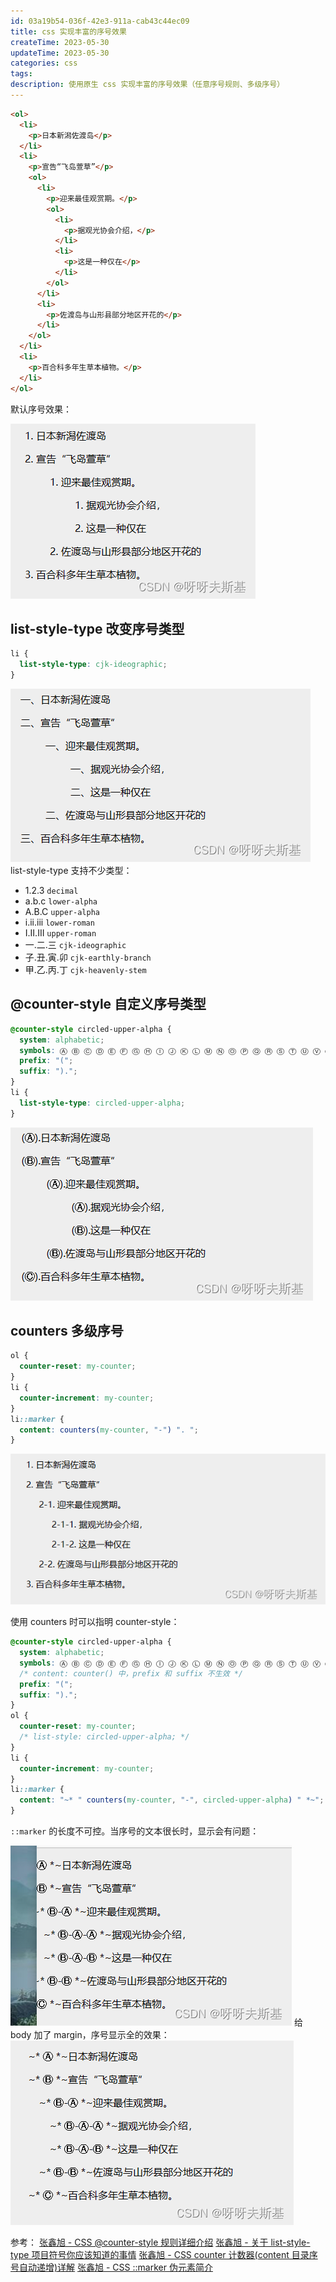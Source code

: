 ```yaml
---
id: 03a19b54-036f-42e3-911a-cab43c44ec09
title: css 实现丰富的序号效果
createTime: 2023-05-30
updateTime: 2023-05-30
categories: css
tags: 
description: 使用原生 css 实现丰富的序号效果（任意序号规则、多级序号）
---
```


```html
<ol>
  <li>
    <p>日本新潟佐渡岛</p>
  </li>
  <li>
    <p>宣告“飞岛萱草”</p>
    <ol>
      <li>
        <p>迎来最佳观赏期。</p>
        <ol>
          <li>
            <p>据观光协会介绍，</p>
          </li>
          <li>
            <p>这是一种仅在</p>
          </li>
        </ol>
      </li>
      <li>
        <p>佐渡岛与山形县部分地区开花的</p>
      </li>
    </ol>
  </li>
  <li>
    <p>百合科多年生草本植物。</p>
  </li>
</ol>
```

默认序号效果：

![在这里插入图片描述](..\post-assets\1dc44685-fa03-4057-8171-b09578a4d475.png)

## list-style-type 改变序号类型

```css
li {
  list-style-type: cjk-ideographic;
}
```

![在这里插入图片描述](..\post-assets\33e1374f-d304-4855-9d7c-d5c325ba3d41.png)
list-style-type 支持不少类型：

- 1.2.3 `decimal`
- a.b.c `lower-alpha `
- A.B.C `upper-alpha `
- i.ii.iii `lower-roman`
- I.II.III `upper-roman`
- 一.二.三 `cjk-ideographic`
- 子.丑.寅.卯 `cjk-earthly-branch`
- 甲.乙.丙.丁 `cjk-heavenly-stem`

## @counter-style 自定义序号类型

```css
@counter-style circled-upper-alpha {
  system: alphabetic;
  symbols: Ⓐ Ⓑ Ⓒ Ⓓ Ⓔ Ⓕ Ⓖ Ⓗ Ⓘ Ⓙ Ⓚ Ⓛ Ⓜ Ⓝ Ⓞ Ⓟ Ⓠ Ⓡ Ⓢ Ⓣ Ⓤ Ⓥ Ⓦ Ⓧ Ⓨ Ⓩ;
  prefix: "(";
  suffix: ").";
}
li {
  list-style-type: circled-upper-alpha;
}
```

![在这里插入图片描述](..\post-assets\12dc531e-5e45-4b7a-aaf4-ced8a6f7c4b8.png)

## counters 多级序号

```css
ol {
  counter-reset: my-counter;
}
li {
  counter-increment: my-counter;
}
li::marker {
  content: counters(my-counter, "-") ". ";
}
```

![在这里插入图片描述](..\post-assets\b8e898b3-6c47-4cb3-be35-19666ec657ed.png)

使用 counters 时可以指明 counter-style：

```css
@counter-style circled-upper-alpha {
  system: alphabetic;
  symbols: Ⓐ Ⓑ Ⓒ Ⓓ Ⓔ Ⓕ Ⓖ Ⓗ Ⓘ Ⓙ Ⓚ Ⓛ Ⓜ Ⓝ Ⓞ Ⓟ Ⓠ Ⓡ Ⓢ Ⓣ Ⓤ Ⓥ Ⓦ Ⓧ Ⓨ Ⓩ;
  /* content: counter() 中，prefix 和 suffix 不生效 */
  prefix: "(";
  suffix: ").";
}
ol {
  counter-reset: my-counter;
  /* list-style: circled-upper-alpha; */
}
li {
  counter-increment: my-counter;
}
li::marker {
  content: "~* " counters(my-counter, "-", circled-upper-alpha) " *~";
}
```

`::marker` 的长度不可控。当序号的文本很长时，显示会有问题：

![在这里插入图片描述](..\post-assets\9ecce454-851b-4e80-a18e-24961d0da481.png)
给 body 加了 margin，序号显示全的效果：
![在这里插入图片描述](..\post-assets\48296f3f-40bb-42f9-b2f1-a06b5de8dc19.png)

参考：
[张鑫旭 - CSS @counter-style 规则详细介绍](https://www.zhangxinxu.com/wordpress/2021/10/css-counter-style/)
[张鑫旭 - 关于 list-style-type 项目符号你应该知道的事情](https://www.zhangxinxu.com/wordpress/2022/11/about-css-list-style-type-item/)
[张鑫旭 - CSS counter 计数器(content 目录序号自动递增)详解](https://www.zhangxinxu.com/wordpress/2014/08/css-counters-automatic-number-content/)
[张鑫旭 - CSS ::marker 伪元素简介](https://www.zhangxinxu.com/wordpress/2021/02/css-marker-pseudo-element/)